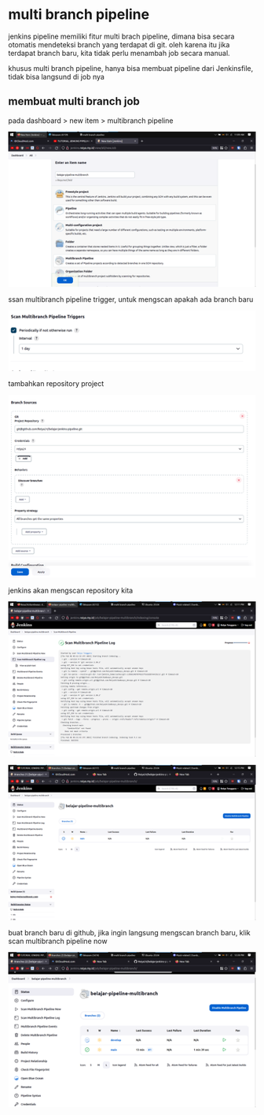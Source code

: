 # multi branch pipeline

jenkins pipeline memiliki fitur multi brach pipeline, dimana bisa secara otomatis mendeteksi branch yang terdapat di git. oleh karena itu jika terdapat branch baru, kita tidak perlu menambah job secara manual.

khusus multi branch pipeline, hanya bisa membuat pipeline dari Jenkinsfile, tidak bisa langsund di job nya

## membuat multi branch job

pada dashboard > new item > multibranch pipeline

![Untitled](multi%20branch%20pipeline%20a6585c3ad6b441c79d383efe62d31e4f/Untitled.png)

ssan multibranch pipeline trigger, untuk mengscan apakah ada branch baru

![Untitled](multi%20branch%20pipeline%20a6585c3ad6b441c79d383efe62d31e4f/Untitled%201.png)

tambahkan repository project

![Untitled](multi%20branch%20pipeline%20a6585c3ad6b441c79d383efe62d31e4f/Untitled%202.png)

jenkins akan mengscan repository kita

![Untitled](multi%20branch%20pipeline%20a6585c3ad6b441c79d383efe62d31e4f/Untitled%203.png)

![Untitled](multi%20branch%20pipeline%20a6585c3ad6b441c79d383efe62d31e4f/Untitled%204.png)

buat branch baru di github, jika ingin langsung mengscan branch baru, klik scan multibranch pipeline now

![Untitled](multi%20branch%20pipeline%20a6585c3ad6b441c79d383efe62d31e4f/Untitled%205.png)